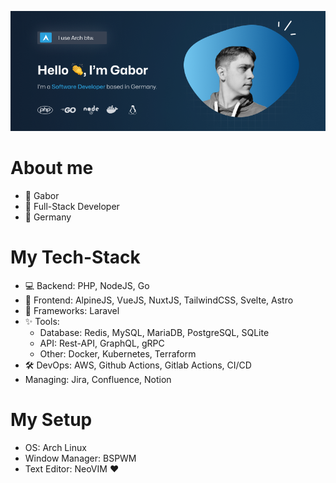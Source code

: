 ![](/img/header.png)

# About me

- 🙌 Gabor
- 🚀 Full-Stack Developer
- 📍 Germany

# My Tech-Stack

- 💻 Backend: PHP, NodeJS, Go
- 🎨 Frontend: AlpineJS, VueJS, NuxtJS, TailwindCSS, Svelte, Astro
- 🥇 Frameworks: Laravel
- ✨ Tools:
    - Database: Redis, MySQL, MariaDB, PostgreSQL, SQLite
    - API: Rest-API, GraphQL, gRPC
    - Other: Docker, Kubernetes, Terraform
- 🛠️ DevOps: AWS, Github Actions, Gitlab Actions, CI/CD
- Managing: Jira, Confluence, Notion

# My Setup

- OS: Arch Linux
- Window Manager: BSPWM
- Text Editor: NeoVIM ❤️
